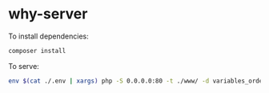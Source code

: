 # why-server

To install dependencies:

```bash
composer install
```

To serve:

```bash
env $(cat ./.env | xargs) php -S 0.0.0.0:80 -t ./www/ -d variables_order=EGPCS
```
